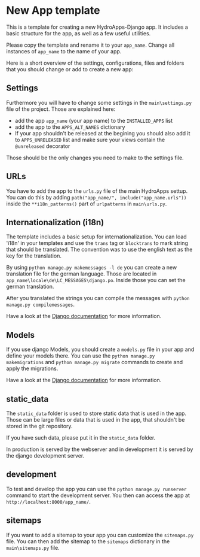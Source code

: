 # New App template

This is a template for creating a new HydroApps-Django app. It includes a basic structure for the app, as well as a few useful utilities.

Please copy the template and rename it to your `app_name`. Change all instances of `app_name` to the name of your app.

Here is a short overview of the settings, configurations, files and folders that you should change or add to create a new app:

## Settings

Furthermore you will have to change some settings in the `main\settings.py` file of the project. Those are explained here:

- add the app `app_name` (your app name) to the `INSTALLED_APPS` list
- add the app to the `APPS_ALT_NAMES` dictionary
- If your app shouldn't be released at the begining you should also add it to `APPS_UNRELEASED` list and make sure your views contain the `@unreleased` decorator

Those should be the only changes you need to make to the settings file.

## URLs

You have to add the app to the `urls.py` file of the main HydroApps settup. You can do this by adding `path("app_name/", include("app_name.urls"))` inside the `**i18n_patterns()` part of `urlpatterns` in `main\urls.py`.

## Internationalization (i18n)

The template includes a basic setup for internationalization. You can load 'i18n' in your templates and use the `trans` tag or `blocktrans` to mark string that should be translated. The convention was to use the english text as the key for the translation.

By using `python manage.py makemessages -l de` you can create a new translation file for the german language. Those are located in `app_name\locale\de\LC_MESSAGES\django.po`. Inside those you can set the german translation.

After you translated the strings you can compile the messages with `python manage.py compilemessages`.

Have a look at the [Django documentation](https://docs.djangoproject.com/en/5.0/topics/i18n/translation/) for more information.

## Models

If you use django Models, you should create a `models.py` file in your app and define your models there. You can use the `python manage.py makemigrations` and `python manage.py migrate` commands to create and apply the migrations. 

Have a look at the [Django documentation](https://docs.djangoproject.com/en/5.0/topics/migrations/) for more information.

## static_data

The `static_data` folder is used to store static data that is used in the app. Those can be large files or data that is used in the app, that shouldn't be stored in the git repository.

If you have such data, please put it in the `static_data` folder.

In production is served by the webserver and in development it is served by the django development server.

## development

To test and develop the app you can use the `python manage.py runserver` command to start the development server. You then can access the app at `http://localhost:8000/app_name/`.

## sitemaps

If you want to add a sitemap to your app you can customize the `sitemaps.py` file. You can then add the sitemap to the `sitemaps` dictionary in the `main\sitemaps.py` file.